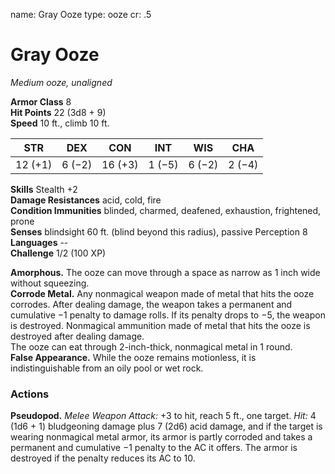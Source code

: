 name: Gray Ooze
type: ooze
cr: .5

# Gray Ooze 
_Medium ooze, unaligned_

**Armor Class** 8    
**Hit Points** 22 (3d8 + 9)    
**Speed** 10 ft., climb 10 ft. 

| STR     | DEX     | CON     | INT     | WIS     | CHA     |
|---------|---------|---------|---------|---------|---------|
| 12 (+1) | 6 (−2)  | 16 (+3) | 1 (−5)  | 6 (−2) |  2 (−4)  |

**Skills** Stealth +2    
**Damage Resistances** acid, cold, fire    
**Condition Immunities** blinded, charmed, deafened, exhaustion, frightened, prone    
**Senses** blindsight 60 ft. (blind beyond this radius), passive Perception 8    
**Languages** --    
**Challenge** 1/2 (100 XP) 

**Amorphous.** The ooze can move through a space as narrow as 1 inch wide without squeezing.    
**Corrode Metal.** Any nonmagical weapon made of metal that hits the ooze corrodes. After dealing damage, the weapon takes a permanent and cumulative −1 penalty to damage rolls. If its penalty drops to −5, the weapon is destroyed. Nonmagical ammunition made of metal that hits the ooze is destroyed after dealing damage.    
The ooze can eat through 2-inch-thick, nonmagical metal in 1 round.    
**False Appearance.** While the ooze remains motionless, it is indistinguishable from an oily pool or wet rock. 

### Actions 
**Pseudopod.** _Melee Weapon Attack:_ +3 to hit, reach 5 ft., one target. _Hit:_ 4 (1d6 + 1) bludgeoning damage plus 7 (2d6) acid damage, and if the target is wearing nonmagical metal armor, its armor is partly corroded and takes a permanent and cumulative −1 penalty to the AC it offers. The armor is destroyed if the penalty reduces its AC to 10.